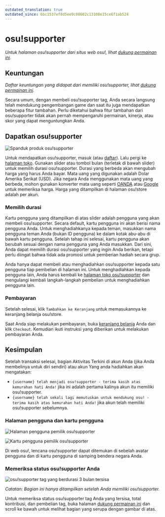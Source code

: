 ```yaml
---
outdated_translation: true
outdated_since: 6bc1537ef8d5ee9c08602c13108e15ce6f1ab524
---
```


# osu!supporter

*Untuk halaman osu!supporter dari situs web osu!, lihat [dukung permainan ini](https://osu.ppy.sh/home/support).*

## Keuntungan

*Daftar keuntungan yang didapat dari memiliki osu!supporter, lihat [dukung permainan ini](https://osu.ppy.sh/home/support).*

Secara umum, dengan membeli osu!supporter tag, Anda secara langsung telah mendukung pengembangan game dan saat itu juga mendapatkan beberapa fitur tambahan. Perlu diketahui bahwa fitur tambahan dari osu!supporter tidak akan pernah mempengaruhi permainan, kinerja, atau skor yang dapat menguntungkan Anda.

## Dapatkan osu!supporter

![Spanduk produk osu!supporter](img/store-product.jpg?1 "Spanduk produk osu!supporter dari osu!store")

Untuk mendapatkan osu!supporter, masuk (atau [daftar](/wiki/Registration)). Lalu pergi ke [halaman toko](https://osu.ppy.sh/store/products/supporter-tag). Gunakan slider atau tombol bulan (terletak di bawah slider) untuk memilih durasi osu!supporter. Durasi yang berbeda akan mengubah harga yang harus Anda bayar. Mata uang yang digunakan adalah Dolar Amerika Serikat (USD). Jika negara Anda menggunakan mata uang yang berbeda, mohon gunakan konverter mata uang seperti [OANDA](https://www.oanda.com/currency/converter/) atau [Google](https://www.google.com/search?q=usd+exchange+rate) untuk memeriksa harga. Harga yang ditampilkan di halaman osu!store adalah per akun.

### Memilih durasi

Kartu pengguna yang ditampilkan di atas slider adalah pengguna yang akan membeli osu!supporter. Secara default, kartu pengguna ini akan berisi nama pengguna Anda. Untuk menghadiahkanya kepada teman, masukkan nama pengguna teman Anda (bukan ID pengguna) ke dalam kotak abu-abu di bawah kartu pengguna. Setelah tahap ini selesai, kartu pengguna akan berubah sesuai dengan nama pengguna yang Anda masukkan. Dari sini, Anda dapat memilih durasi osu!supporter yang ingin Anda berikan, tetapi perlu diingat bahwa tidak ada promosi untuk pemberian hadiah secara grup.

Anda hanya dapat membeli atau menghadiahkan osu!supporter kepada satu pengguna tiap pembelian di halaman ini. Untuk menghadiahkan kepada pengguna lain, Anda harus kembali ke [halaman toko osu!supporter](https://osu.ppy.sh/store/products/supporter-tag) dan mengulangi kembali langkah-langkah pembelian untuk menghadiahkan pengguna lain.

### Pembayaran

Setelah selesai, klik `Tambahkan ke Keranjang` untuk memasukannya ke keranjang belanja osu!store.

Saat Anda siap melakukan pembayaran, buka [keranjang belanja](https://osu.ppy.sh/store/cart) Anda dan klik `Checkout`. Kemudian ikuti instruksi yang diberikan untuk melakukan pembayaran Anda.

## Kesimpulan

Setelah transaksi selesai, bagian Aktivitas Terkini di akun Anda (jika Anda membelinya untuk diri sendiri) atau akun Yang anda hadiahkan akan mengatakan:

- `{username} telah menjadi osu!supporter - terima kasih atas kemurahan hati Anda!` jika ini adalah pertama kalinya akun itu memiliki osu!supporter.
- `{username} telah sekali lagi memutuskan untuk mendukung osu! - terima kasih atas kemurahan hati Anda!` jika akun telah memiliki osu!supporter sebelumnya.

### Halaman pengguna dan kartu pengguna

![Halaman pengguna pemilik osu!supporter](img/userpage.png?1 "Halaman pengguna pemilik osu!supporter")

![Kartu pengguna pemilik osu!supporter](img/usercard.png?2 "Kartu pengguna pemilik osu!supporter")

Di web osu!, lencana osu!supporter dapat ditemukan di sebelah avatar pengguna dan di kartu pengguna di samping bendera negara Anda.

### Memeriksa status osu!supporter Anda

![osu!supporter tag yang berdurasi 3 bulan tersisa](img/status.jpg?1 "Tiga bulan tersisa dari osu!supporter tag")

*Catatan: Bagian ini hanya ditampilkan setelah Anda memiliki osu!supporter.*

Untuk memeriksa status osu!supporter tag Anda yang tersisa, total kontribusi, dan pembelian tag, buka halaman [dukung permainan ini](https://osu.ppy.sh/home/support) dan scroll ke bawah untuk melihat bagian yang serupa dengan gambar di atas.
